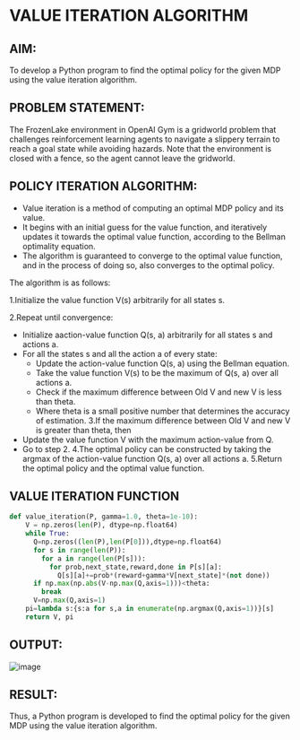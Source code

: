 # VALUE ITERATION ALGORITHM

## AIM:

To develop a Python program to find the optimal policy for the given MDP using the value iteration algorithm.

## PROBLEM STATEMENT:

The FrozenLake environment in OpenAI Gym is a gridworld problem that challenges reinforcement learning agents to navigate a slippery terrain to reach a goal state while avoiding hazards. Note that the environment is closed with a fence, so the agent cannot leave the gridworld.

## POLICY ITERATION ALGORITHM:
- Value iteration is a method of computing an optimal MDP policy and its value.
- It begins with an initial guess for the value function, and iteratively updates it towards the optimal value function, according to the Bellman optimality equation.
- The algorithm is guaranteed to converge to the optimal value function, and in the process of doing so, also converges to the optimal policy.
  
The algorithm is as follows:

1.Initialize the value function V(s) arbitrarily for all states s.

2.Repeat until convergence:
 - Initialize aaction-value function Q(s, a) arbitrarily for all states s and actions a.
 - For all the states s and all the action a of every state:
    - Update the action-value function Q(s, a) using the Bellman equation.
    - Take the value function V(s) to be the maximum of Q(s, a) over all actions a.
    - Check if the maximum difference between Old V and new V is less than theta.
    - Where theta is a small positive number that determines the accuracy of estimation.
3.If the maximum difference between Old V and new V is greater than theta, then
- Update the value function V with the maximum action-value from Q.
- Go to step 2.
4.The optimal policy can be constructed by taking the argmax of the action-value function Q(s, a) over all actions a.
5.Return the optimal policy and the optimal value function.
  
## VALUE ITERATION FUNCTION
```python
def value_iteration(P, gamma=1.0, theta=1e-10):
    V = np.zeros(len(P), dtype=np.float64)
    while True:
      Q=np.zeros((len(P),len(P[0])),dtype=np.float64)
      for s in range(len(P)):
        for a in range(len(P[s])):
          for prob,next_state,reward,done in P[s][a]:
            Q[s][a]+=prob*(reward+gamma*V[next_state]*(not done))
      if np.max(np.abs(V-np.max(Q,axis=1)))<theta:
        break
      V=np.max(Q,axis=1)
    pi=lambda s:{s:a for s,a in enumerate(np.argmax(Q,axis=1))}[s]
    return V, pi
```
## OUTPUT:

![image](https://github.com/Kayalvizhi02/rl-value-iteration/assets/75413726/addcaf29-231d-4f60-b555-c45c68f98832)

## RESULT:

Thus, a Python program is developed to find the optimal policy for the given MDP using the value iteration algorithm.



